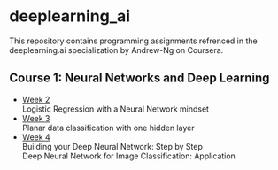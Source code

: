 # deeplearning_ai
This repository contains programming assignments refrenced in the deeplearning.ai specialization by Andrew-Ng on Coursera.

## Course 1: Neural Networks and Deep Learning  
- [Week 2](nn_and_deep_learning/week2/)  
Logistic Regression with a Neural Network mindset  
- [Week 3](nn_and_deep_learning/week3/)    
Planar data classification with one hidden layer  
- [Week 4](nn_and_deep_learning/week4/)      
Building your Deep Neural Network: Step by Step  
Deep Neural Network for Image Classification: Application 
